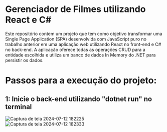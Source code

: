 # Gerenciador de Filmes utilizando React e C#
Este repositório contem um projeto que tem como objetivo transformar uma Single Page Application (SPA) desenvolvida com JavaScript puro no trabalho anterior em uma aplicação web utilizando React
no front-end e C# no back-end. A aplicação oferece todas as operações CRUD para a entidade escolhida e utiliza um banco de dados In Memory do .NET para persistir os dados.

# Passos para a execução do projeto:

## 1: Inicie o back-end utilizando "dotnet run" no terminal
![Captura de tela 2024-07-12 182225](https://github.com/user-attachments/assets/0fa1192a-eaa7-4c2b-9d58-9e2655f763b5)
![Captura de tela 2024-07-12 182333](https://github.com/user-attachments/assets/76ec68a7-1ea9-45cc-924c-0565a1ca766f)



